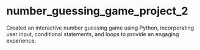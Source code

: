 # number_guessing_game_project_2
Created an interactive number guessing game using Python, incorporating user input, conditional statements, and loops to provide an engaging experience.
